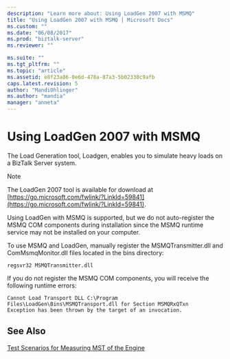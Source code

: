 ```yaml
---
description: "Learn more about: Using LoadGen 2007 with MSMQ"
title: "Using LoadGen 2007 with MSMQ | Microsoft Docs"
ms.custom: ""
ms.date: "06/08/2017"
ms.prod: "biztalk-server"
ms.reviewer: ""

ms.suite: ""
ms.tgt_pltfrm: ""
ms.topic: "article"
ms.assetid: e8f23a86-0e6d-478a-87a3-5b02338c9afb
caps.latest.revision: 5
author: "MandiOhlinger"
ms.author: "mandia"
manager: "anneta"
---
```

# Using LoadGen 2007 with MSMQ
The Load Generation tool, Loadgen, enables you to simulate heavy loads on a BizTalk Server system.

> [!NOTE]
>  The LoadGen 2007 tool is available for download at [https://go.microsoft.com/fwlink/?LinkId=59841](https://go.microsoft.com/fwlink/?LinkId=59841).

 Using LoadGen with MSMQ is supported, but we do not auto-register the MSMQ COM components during installation since the MSMQ runtime service may not be installed on your computer.

 To use MSMQ and LoadGen, manually register the MSMQTransmitter.dll and ComMsmqMonitor.dll files located in the bins directory:

```
regsvr32 MSMQTransmitter.dll
```

 If you do not register the MSMQ COM components, you will receive the following runtime errors:

```
Cannot Load Transport DLL C:\Program Files\LoadGen\Bins\MSMQTransport.dll for Section MSMQRxQTxn
Exception has been thrown by the target of an invocation.
```

## See Also
 [Test Scenarios for Measuring MST of the Engine](../core/test-scenarios-for-measuring-mst-of-the-engine.md)
